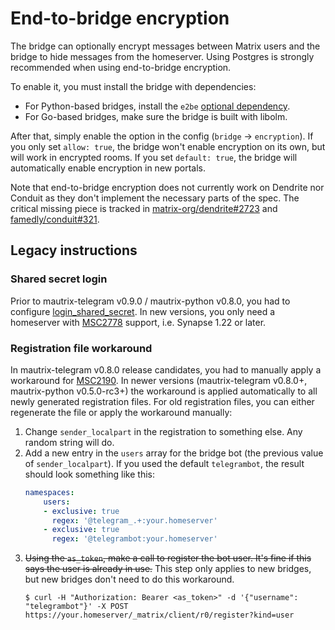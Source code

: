 # End-to-bridge encryption
The bridge can optionally encrypt messages between Matrix users and the bridge
to hide messages from the homeserver. Using Postgres is strongly recommended
when using end-to-bridge encryption.

To enable it, you must install the bridge with dependencies:
* For Python-based bridges, install the `e2be` [optional dependency](../python/optional-dependencies.md).
* For Go-based bridges, make sure the bridge is built with libolm.

After that, simply enable the option in the config (`bridge` → `encryption`).
If you only set `allow: true`, the bridge won't enable encryption on its own,
but will work in encrypted rooms. If you set `default: true`, the bridge will
automatically enable encryption in new portals.

Note that end-to-bridge encryption does not currently work on Dendrite nor
Conduit as they don't implement the necessary parts of the spec. The critical
missing piece is tracked in [matrix-org/dendrite#2723] and [famedly/conduit#321].

[matrix-org/dendrite#2723]: https://github.com/matrix-org/dendrite/issues/2723
[famedly/conduit#321]: https://gitlab.com/famedly/conduit/-/issues/321

## Legacy instructions
### Shared secret login
Prior to mautrix-telegram v0.9.0 / mautrix-python v0.8.0, you had to configure
[login_shared_secret]. In new versions, you only need a homeserver with
[MSC2778] support, i.e. Synapse 1.22 or later.

[login_shared_secret]: https://github.com/mautrix/telegram/blob/v0.8.0-rc2/mautrix_telegram/example-config.yaml#L162-L167
[MSC2778]: https://github.com/matrix-org/matrix-doc/pull/2778

### Registration file workaround
In mautrix-telegram v0.8.0 release candidates, you had to manually apply a
workaround for [MSC2190](https://github.com/matrix-org/matrix-doc/pull/2190).
In newer versions (mautrix-telegram v0.8.0+, mautrix-python v0.5.0-rc3+) the
workaround is applied automatically to all newly generated registration files.
For old registration files, you can either regenerate the file or apply the
workaround manually:

1. Change `sender_localpart` in the registration to something else.
   Any random string will do.
2. Add a new entry in the `users` array for the bridge bot (the previous value
   of `sender_localpart`). If you used the default `telegrambot`, the result
   should look something like this:
   ```yaml
   namespaces:
       users:
       - exclusive: true
         regex: '@telegram_.+:your.homeserver'
       - exclusive: true
         regex: '@telegrambot:your.homeserver'
   ```
3. <del>Using the `as_token`, make a call to register the bot user. It's fine
   if this says the user is already in use.</del> This step only applies to new
   bridges, but new bridges don't need to do this workaround.
   ```shell
   $ curl -H "Authorization: Bearer <as_token>" -d '{"username": "telegrambot"}' -X POST https://your.homeserver/_matrix/client/r0/register?kind=user
   ```

